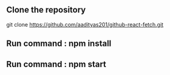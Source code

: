 ## Clone the repository 

git clone https://github.com/aadityas201/github-react-fetch.git

## Run command : npm install

## Run command :  npm start 
